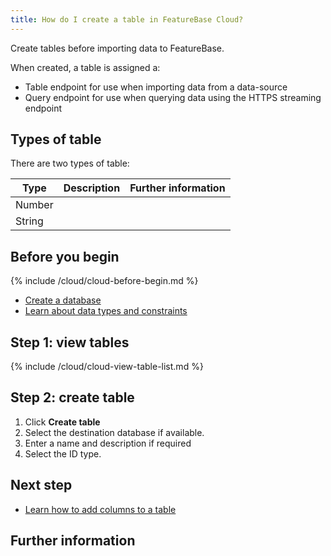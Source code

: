 ```yaml
---
title: How do I create a table in FeatureBase Cloud?
---
```


Create tables before importing data to FeatureBase.

When created, a table is assigned a:
* Table endpoint for use when importing data from a data-source
* Query endpoint for use when querying data using the HTTPS streaming endpoint

## Types of table

There are two types of table:

| Type | Description | Further information |
|---|---|---|
| Number |  |  |
| String |  |  |

## Before you begin

{% include /cloud/cloud-before-begin.md %}
* [Create a database](/cloud/cloud-databases/cloud-db-create)
* [Learn about data types and constraints](/cloud/cloud-data-modeling/data-types)

## Step 1: view tables

{% include /cloud/cloud-view-table-list.md %}

## Step 2: create table

1. Click **Create table**
2. Select the destination database if available.
3. Enter a name and description if required
4. Select the ID type.

## Next step

* [Learn how to add columns to a table](/cloud/cloud-databases/cloud-table-add-column)

## Further information
